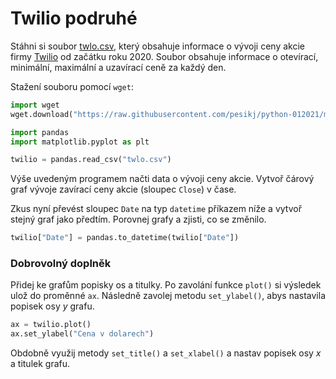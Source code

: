 # Twilio podruhé

Stáhni si soubor [twlo.csv](twlo.csv), který obsahuje informace o vývoji ceny akcie firmy [Twilio](https://www.twilio.com/) od začátku roku 2020. Soubor obsahuje informace o otevírací, minimální, maximální a uzavírací ceně za každý den.

Stažení souboru pomocí `wget`:

```python
import wget
wget.download("https://raw.githubusercontent.com/pesikj/python-012021/master/zadani/5/twlo.csv")

import pandas
import matplotlib.pyplot as plt

twilio = pandas.read_csv("twlo.csv")
```

Výše uvedeným programem načti data o vývoji ceny akcie. Vytvoř čárový graf vývoje zavírací ceny akcie (sloupec `Close`) v čase.

Zkus nyní převést sloupec `Date` na typ `datetime` příkazem níže a vytvoř stejný graf jako předtím. Porovnej grafy a zjisti, co se změnilo.

```python
twilio["Date"] = pandas.to_datetime(twilio["Date"])
```

### Dobrovolný doplněk

Přidej ke grafům popisky os a titulky. Po zavolání funkce `plot()` si výsledek ulož do proměnné `ax`. Následně zavolej metodu `set_ylabel()`, abys nastavila popisek osy *y* grafu.

```python
ax = twilio.plot()
ax.set_ylabel("Cena v dolarech")
```

Obdobně využij metody `set_title()` a `set_xlabel()` a nastav popisek osy *x* a titulek grafu.

